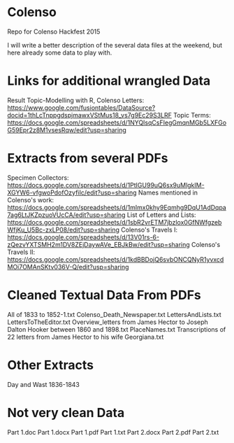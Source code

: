 # Colenso
Repo for Colenso Hackfest 2015

I will write a better description of the several data files at the weekend, but here already some data to play with.

# Links for additional wrangled Data

Result Topic-Modelling with R, Colenso Letters: https://www.google.com/fusiontables/DataSource?docid=1thLcTnppgdspjmawxVStMus18_vs7g9Ec29S3LRF
Topic Terms: https://docs.google.com/spreadsheets/d/1NYQIsqCsFIegGmqnMGb5LXFGoG59Epr2z8M1vsesRqw/edit?usp=sharing

# Extracts from several PDFs

Specimen Collectors: https://docs.google.com/spreadsheets/d/1PtIGU99uQ6sx9uMlgkIM-XGYW6-vfgwoPdofOzyfiIc/edit?usp=sharing
Names mentioned in Colenso's work: https://docs.google.com/spreadsheets/d/1mImx0khy9Eqmhg9DqU1AdDqpa7ag6LtJKZpzuoVUcCA/edit?usp=sharing
List of Letters and Lists: https://docs.google.com/spreadsheets/d/1sbR2vrETM7jbzlox0GfNWfgzebWfjKu_U5Bc-zxLP08/edit?usp=sharing
Colenso's Travels I: https://docs.google.com/spreadsheets/d/13V01rs-6-zQezvYXTSMH2m1DV8ZEjDaywAVe_EBJkBw/edit?usp=sharing
Colenso's Travels II: https://docs.google.com/spreadsheets/d/1kdBBDojQ6svbONCQNyR1yvxcdMOi7OMAnSKtv036V-Q/edit?usp=sharing

# Cleaned Textual Data From PDFs

All of 1833 to 1852-1.txt
Colenso_Death_Newspaper.txt
LettersAndLists.txt
LettersToTheEditor.txt
Overview_letters from James Hector to Joseph Dalton Hooker between 1860 and 1898.txt
PlaceNames.txt
Transcriptions of 22 letters from James Hector to his wife Georgiana.txt

# Other Extracts

Day and Wast 1836-1843

# Not very clean Data

Part 1.doc
Part 1.docx
Part 1.pdf
Part 1.txt
Part 2.docx
Part 2.pdf
Part 2.txt



